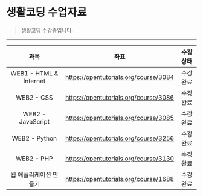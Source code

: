 # 생활코딩 수업자료
>생활코딩 수강중입니다.
---
| 과목 | 좌표 | 수강상태 |
| :---: | :---: | :---: |
| WEB1 - HTML & Internet | https://opentutorials.org/course/3084 | 수강완료 |
| WEB2 - CSS | https://opentutorials.org/course/3086 | 수강완료 |
| WEB2 - JavaScript | https://opentutorials.org/course/3085 | 수강완료 |
| WEB2 - Python | https://opentutorials.org/course/3256 | 수강완료 |
| WEB2 - PHP | https://opentutorials.org/course/3130 | 수강완료 |
| 웹 애플리케이션 만들기 | https://opentutorials.org/course/1688 | 수강완료 |
